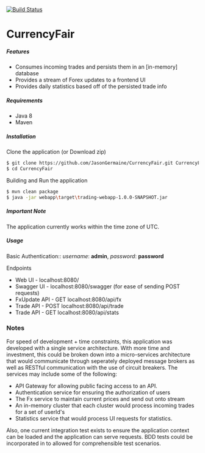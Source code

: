[![Build Status](https://travis-ci.org/JasonGermaine/CurrencyFair.svg?branch=master)](https://travis-ci.org/JasonGermaine/CurrencyFair)
# CurrencyFair 

##### Features
- Consumes incoming trades and persists them in an [in-memory] database
- Provides a stream of Forex updates to a frontend UI
- Provides daily statistics based off of the persisted trade info

##### Requirements
 - Java 8
 - Maven

##### Installation
Clone the application (or Download zip)
```sh
$ git clone https://github.com/JasonGermaine/CurrencyFair.git CurrencyFair
$ cd CurrencyFair
```
Building and Run the application
```sh
$ mvn clean package
$ java -jar webapp\target\trading-webapp-1.0.0-SNAPSHOT.jar
```

##### Important Note
The application currently works within the time zone of UTC.

##### Usage
Basic Authentication:: *username*: **admin**, *password*: **password**

Endpoints
* Web UI - localhost:8080/  
* Swagger UI - localhost:8080/swagger (for ease of sending POST requests)
* FxUpdate API - GET localhost:8080/api/fx
* Trade API - POST localhost:8080/api/trade
* Trade API - GET localhost:8080/api/stats


### Notes
For speed of development + time constraints, this application was developed with a single service architecture. With more time and investment, this could be broken down into a micro-services architecture that would communicate through seperately deployed message brokers as well as RESTful communication with the use of circuit breakers. The services may include some of the following:
- API Gateway for allowing public facing access to an API.
- Authentication service for ensuring the authorization of users
- The Fx service to maintain current prices and send out onto stream
- An in-memory cluster that each cluster would process incoming trades for a set of userId's
- Statistics service that would process UI requests for statistics.

Also, one current integration test exists to ensure the application context can be loaded and the application can serve requests. BDD tests could be incorporated in to allowed for comprehensible test scenarios.